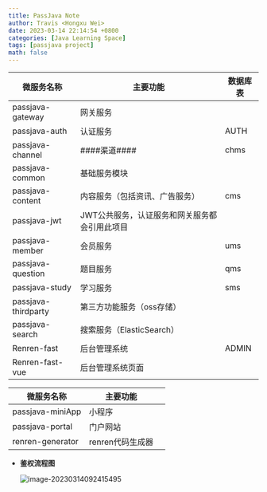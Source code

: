 ```yaml
---
title: PassJava Note
author: Travis <Hongxu Wei>
date: 2023-03-14 22:14:54 +0800
categories: [Java Learning Space]
tags: [passjava project]
math: false
---
```


| 微服务名称          | 主要功能                                      | 数据库表 |
| ------------------- | --------------------------------------------- | -------- |
| passjava-gateway    | 网关服务                                      |          |
| passjava-auth       | 认证服务                                      | AUTH     |
| passjava-channel    | ####渠道####                                  | chms     |
| passjava-common     | 基础服务模块                                  |          |
| passjava-content    | 内容服务（包括资讯、广告服务）                | cms      |
| passjava-jwt        | JWT公共服务，认证服务和网关服务都会引用此项目 |          |
| passjava-member     | 会员服务                                      | ums      |
| passjava-question   | 题目服务                                      | qms      |
| passjava-study      | 学习服务                                      | sms      |
| passjava-thirdparty | 第三方功能服务（oss存储）                     |          |
| passjava-search     | 搜索服务（ElasticSearch）                     |          |
| Renren-fast         | 后台管理系统                                  | ADMIN    |
| Renren-fast-vue     | 后台管理系统页面                              |          |



| 微服务名称       | 主要功能         |      |
| ---------------- | ---------------- | ---- |
| passjava-miniApp | 小程序           |      |
| passjava-portal  | 门户网站         |      |
| renren-generator | renren代码生成器 |      |



- **鉴权流程图**

  ![image-20230314092415495](https://travisnotes.oss-cn-shanghai.aliyuncs.com/mdpic/202303140924554.png)
